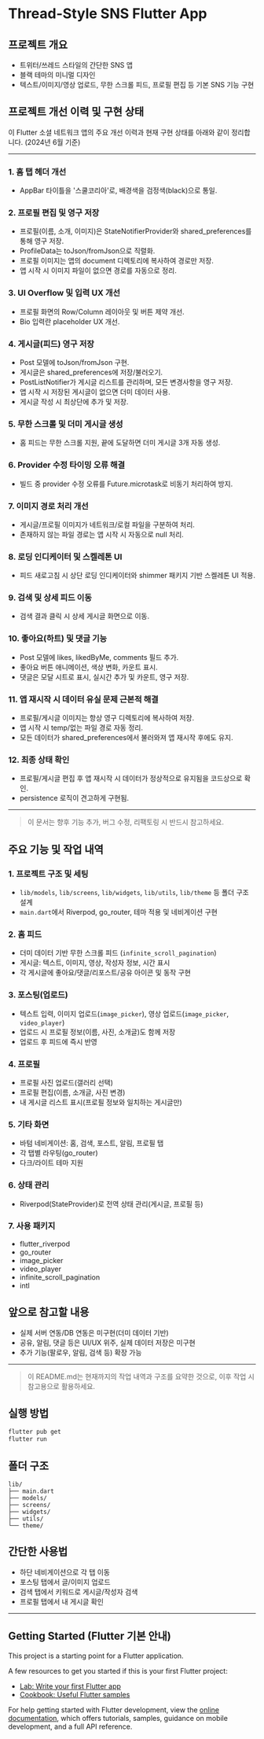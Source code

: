 # Thread-Style SNS Flutter App

## 프로젝트 개요
- 트위터/쓰레드 스타일의 간단한 SNS 앱
- 블랙 테마의 미니멀 디자인
- 텍스트/이미지/영상 업로드, 무한 스크롤 피드, 프로필 편집 등 기본 SNS 기능 구현

## 프로젝트 개선 이력 및 구현 상태

이 Flutter 소셜 네트워크 앱의 주요 개선 이력과 현재 구현 상태를 아래와 같이 정리합니다. (2024년 6월 기준)

---

### 1. 홈 탭 헤더 개선
- AppBar 타이틀을 '스쿨코리아'로, 배경색을 검정색(black)으로 통일.

### 2. 프로필 편집 및 영구 저장
- 프로필(이름, 소개, 이미지)은 StateNotifierProvider와 shared_preferences를 통해 영구 저장.
- ProfileData는 toJson/fromJson으로 직렬화.
- 프로필 이미지는 앱의 document 디렉토리에 복사하여 경로만 저장.
- 앱 시작 시 이미지 파일이 없으면 경로를 자동으로 정리.

### 3. UI Overflow 및 입력 UX 개선
- 프로필 화면의 Row/Column 레이아웃 및 버튼 제약 개선.
- Bio 입력란 placeholder UX 개선.

### 4. 게시글(피드) 영구 저장
- Post 모델에 toJson/fromJson 구현.
- 게시글은 shared_preferences에 저장/불러오기.
- PostListNotifier가 게시글 리스트를 관리하며, 모든 변경사항을 영구 저장.
- 앱 시작 시 저장된 게시글이 없으면 더미 데이터 사용.
- 게시글 작성 시 최상단에 추가 및 저장.

### 5. 무한 스크롤 및 더미 게시글 생성
- 홈 피드는 무한 스크롤 지원, 끝에 도달하면 더미 게시글 3개 자동 생성.

### 6. Provider 수정 타이밍 오류 해결
- 빌드 중 provider 수정 오류를 Future.microtask로 비동기 처리하여 방지.

### 7. 이미지 경로 처리 개선
- 게시글/프로필 이미지가 네트워크/로컬 파일을 구분하여 처리.
- 존재하지 않는 파일 경로는 앱 시작 시 자동으로 null 처리.

### 8. 로딩 인디케이터 및 스켈레톤 UI
- 피드 새로고침 시 상단 로딩 인디케이터와 shimmer 패키지 기반 스켈레톤 UI 적용.

### 9. 검색 및 상세 피드 이동
- 검색 결과 클릭 시 상세 게시글 화면으로 이동.

### 10. 좋아요(하트) 및 댓글 기능
- Post 모델에 likes, likedByMe, comments 필드 추가.
- 좋아요 버튼 애니메이션, 색상 변화, 카운트 표시.
- 댓글은 모달 시트로 표시, 실시간 추가 및 카운트, 영구 저장.

### 11. 앱 재시작 시 데이터 유실 문제 근본적 해결
- 프로필/게시글 이미지는 항상 영구 디렉토리에 복사하여 저장.
- 앱 시작 시 temp/없는 파일 경로 자동 정리.
- 모든 데이터가 shared_preferences에서 불러와져 앱 재시작 후에도 유지.

### 12. 최종 상태 확인
- 프로필/게시글 편집 후 앱 재시작 시 데이터가 정상적으로 유지됨을 코드상으로 확인.
- persistence 로직이 견고하게 구현됨.

---

> 이 문서는 향후 기능 추가, 버그 수정, 리팩토링 시 반드시 참고하세요.

## 주요 기능 및 작업 내역

### 1. 프로젝트 구조 및 세팅
- `lib/models`, `lib/screens`, `lib/widgets`, `lib/utils`, `lib/theme` 등 폴더 구조 설계
- `main.dart`에서 Riverpod, go_router, 테마 적용 및 네비게이션 구현

### 2. 홈 피드
- 더미 데이터 기반 무한 스크롤 피드 (`infinite_scroll_pagination`)
- 게시글: 텍스트, 이미지, 영상, 작성자 정보, 시간 표시
- 각 게시글에 좋아요/댓글/리포스트/공유 아이콘 및 동작 구현

### 3. 포스팅(업로드)
- 텍스트 입력, 이미지 업로드(`image_picker`), 영상 업로드(`image_picker`, `video_player`)
- 업로드 시 프로필 정보(이름, 사진, 소개글)도 함께 저장
- 업로드 후 피드에 즉시 반영

### 4. 프로필
- 프로필 사진 업로드(갤러리 선택)
- 프로필 편집(이름, 소개글, 사진 변경)
- 내 게시글 리스트 표시(프로필 정보와 일치하는 게시글만)

### 5. 기타 화면
- 바텀 네비게이션: 홈, 검색, 포스트, 알림, 프로필 탭
- 각 탭별 라우팅(go_router)
- 다크/라이트 테마 지원

### 6. 상태 관리
- Riverpod(StateProvider)로 전역 상태 관리(게시글, 프로필 등)

### 7. 사용 패키지
- flutter_riverpod
- go_router
- image_picker
- video_player
- infinite_scroll_pagination
- intl

## 앞으로 참고할 내용
- 실제 서버 연동/DB 연동은 미구현(더미 데이터 기반)
- 공유, 알림, 댓글 등은 UI/UX 위주, 실제 데이터 저장은 미구현
- 추가 기능(팔로우, 알림, 검색 등) 확장 가능

---

> 이 README.md는 현재까지의 작업 내역과 구조를 요약한 것으로, 이후 작업 시 참고용으로 활용하세요.

## 실행 방법
```bash
flutter pub get
flutter run
```

## 폴더 구조
```
lib/
├── main.dart
├── models/
├── screens/
├── widgets/
├── utils/
└── theme/
```

## 간단한 사용법
- 하단 네비게이션으로 각 탭 이동
- 포스팅 탭에서 글/이미지 업로드
- 검색 탭에서 키워드로 게시글/작성자 검색
- 프로필 탭에서 내 게시글 확인

---

## Getting Started (Flutter 기본 안내)

This project is a starting point for a Flutter application.

A few resources to get you started if this is your first Flutter project:

- [Lab: Write your first Flutter app](https://docs.flutter.dev/get-started/codelab)
- [Cookbook: Useful Flutter samples](https://docs.flutter.dev/cookbook)

For help getting started with Flutter development, view the
[online documentation](https://docs.flutter.dev/), which offers tutorials,
samples, guidance on mobile development, and a full API reference.
